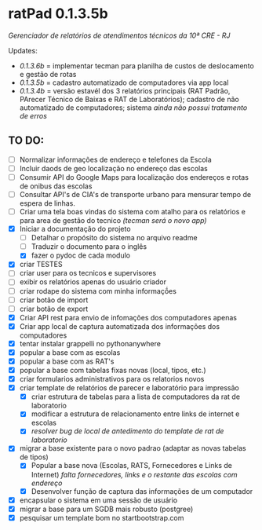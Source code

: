 # ratPad 0.1.3.5b
_Gerenciador de relatórios de atendimentos técnicos da 10ª CRE - RJ_

Updates:
- _0.1.3.6b_ = implementar tecman para planilha de custos de deslocamento e gestão de rotas
- _0.1.3.5b_ = cadastro automatizado de computadores via app local
- _0.1.3.4b_ = versão estavél dos 3 relatórios principais (RAT Padrão, PArecer Técnico de Baixas e RAT de Laboratórios); cadastro de não automatizado de computadores; sistema _ainda não possui tratamento de erros_

## TO DO:
- [ ] Normalizar informações de endereço e telefones da Escola
- [ ] Incluir daods de geo localização no endereço das escolas
- [ ] Consumir API do Google Maps para localização dos endereços e rotas de onibus das escolas
- [ ] Consultar API's de CIA's de transporte urbano para mensurar tempo de espera de linhas.
- [ ] Criar uma tela boas vindas do sistema com atalho para os relatórios e para area de gestão do tecnico _(tecman será o novo app)_
- [X] Iniciar a documentação do projeto
    - [ ] Detalhar o propósito do sistema no arquivo readme
    - [ ] Traduzir o documento para o inglês
    - [X] fazer o pydoc de cada modulo
- [X] criar TESTES
- [ ] criar user para os tecnicos e supervisores
- [ ] exibir os relatórios apenas do usuário criador
- [ ] criar rodape do sistema com minha informaçṍes
- [ ] criar botão de import
- [ ] criar botão de export
- [X] Criar API rest para envio de infomações dos computadores apenas
- [X] Criar app local de captura automatizada dos informações dos computadores
- [X] tentar instalar grappelli no pythonanywhere 
- [X] popular a base com as escolas
- [X] popular a base com as RAT's
- [X] popular a base com tabelas fixas novas (local, tipos, etc.)
- [X] criar formularios administrativos para os relatorios novos
- [X] criar template de relatórios de parecer e laboratório para impressão
    - [X] criar estrutura de tabelas para a lista de computadores da rat  de laboratorio
    - [X] modificar a estrutura de relacionamento entre links de internet e escolas
    - [X] _resolver bug de local de antedimento do template de rat de laboratorio_
- [X] migrar a base existente para o novo padrao (adaptar as novas tabelas de tipos)
    - [X] Popular a base nova (Escolas, RATS, Fornecedores e Links de Internet) _falta fornecedores, links e o restante das escolas com endereço_
    - [X] Desenvolver função de captura das informações de um computador
- [X] encapsular o sistema em uma sessão de usuário
- [x] migrar a base para um SGDB mais robusto (postgree)
- [x] pesquisar um template bom no startbootstrap.com
